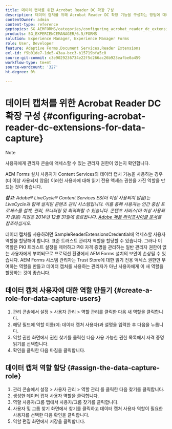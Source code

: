 ```yaml
---
title: 데이터 캡처를 위한 Acrobat Reader DC 확장 구성
description: 데이터 캡처를 위해 Acrobat Reader DC 확장 기능을 구성하는 방법에 대해 알아봅니다.
contentOwner: admin
content-type: reference
geptopics: SG_AEMFORMS/categories/configuring_acrobat_reader_dc_extensions
products: SG_EXPERIENCEMANAGER/6.5/FORMS
solution: Experience Manager, Experience Manager Forms
role: User, Developer
feature: Adaptive Forms,Document Services,Reader Extensions
exl-id: f9b01de7-1de5-43aa-bcc3-b15719bfa5c0
source-git-commit: c3e9029236734e22f5d266ac26b923eafbe0a459
workflow-type: tm+mt
source-wordcount: '327'
ht-degree: 0%

---
```


# 데이터 캡처를 위한 Acrobat Reader DC 확장 구성 {#configuring-acrobat-reader-dc-extensions-for-data-capture}

>[!NOTE]
> 
> 사용자에게 관리자 콘솔에 액세스할 수 있는 관리자 권한이 있는지 확인합니다.

AEM Forms 설치 사용자가 Content Services의 데이터 캡처 기능을 사용하는 경우(더 이상 사용되지 않음) 이러한 사용자에 대해 읽기 전용 액세스 권한을 가진 역할을 만드는 것이 좋습니다.

***참고&#x200B;**: Adobe® LiveCycle® Content Services ES(더 이상 사용되지 않음)는 LiveCycle과 함께 설치된 콘텐츠 관리 시스템입니다. 이를 통해 사용자는 인간 중심 프로세스를 설계, 관리, 모니터링 및 최적화할 수 있습니다. 콘텐츠 서비스(더 이상 사용되지 않음) 지원은 2014년 12월 31일에 종료됩니다. [Adobe 제품 라이프사이클 문서](https://helpx.adobe.com/kr/support/programs/eol-matrix.html)를 참조하십시오.*

데이터 캡처를 사용하려면 SampleReaderExtensionsCredential에 액세스할 사용자 역할을 할당해야 합니다. 표준 트러스트 관리자 역할을 할당할 수 있습니다. 그러나 이 역할은 PKI 트러스트 설정을 제어하고 PKI 자격 증명을 관리하는 일반 관리자 권한이 없는 사용자에게 부여되므로 프로덕션 환경에서 AEM Forms 설치의 보안이 손상될 수 있습니다. AEM Forms 시스템 관리자는 Trust Store에 대한 읽기 전용 액세스 권한만 부여하는 역할을 만들고 데이터 캡처를 사용하는 관리자가 아닌 사용자에게 이 새 역할을 할당하는 것이 좋습니다.

## 데이터 캡처 사용자에 대한 역할 만들기 {#create-a-role-for-data-capture-users}

1. 관리 콘솔에서 설정 > 사용자 관리 > 역할 관리를 클릭한 다음 새 역할을 클릭합니다.
1. 해당 필드에 역할 이름(예: 데이터 캡처 사용자)과 설명을 입력한 후 다음을 누릅니다.
1. 역할 권한 화면에서 권한 찾기를 클릭한 다음 사용 가능한 권한 목록에서 자격 증명 읽기를 선택합니다.
1. 확인을 클릭한 다음 마침을 클릭합니다.

## 데이터 캡처 역할 할당 {#assign-the-data-capture-role}

1. 관리 콘솔에서 설정 > 사용자 관리 > 역할 관리 를 클릭한 다음 찾기를 클릭합니다.
1. 생성한 데이터 캡처 사용자 역할을 클릭합니다.
1. 역할 사용자/그룹 탭에서 사용자/그룹 찾기를 클릭합니다.
1. 사용자 및 그룹 찾기 화면에서 찾기를 클릭하고 데이터 캡처 사용자 역할이 필요한 사용자를 선택한 다음 확인을 클릭합니다.
1. 역할 편집 화면에서 저장을 클릭합니다.
